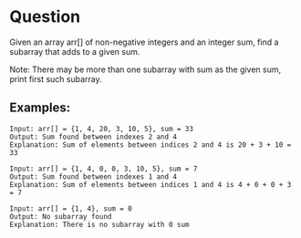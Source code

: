# Question

Given an array arr[] of non-negative integers and an integer sum, find a subarray that adds to a given sum.

Note: There may be more than one subarray with sum as the given sum, print first such subarray. 
## Examples:
```
Input: arr[] = {1, 4, 20, 3, 10, 5}, sum = 33
Output: Sum found between indexes 2 and 4
Explanation: Sum of elements between indices 2 and 4 is 20 + 3 + 10 = 33

Input: arr[] = {1, 4, 0, 0, 3, 10, 5}, sum = 7
Output: Sum found between indexes 1 and 4
Explanation: Sum of elements between indices 1 and 4 is 4 + 0 + 0 + 3 = 7

Input: arr[] = {1, 4}, sum = 0
Output: No subarray found
Explanation: There is no subarray with 0 sum
```
